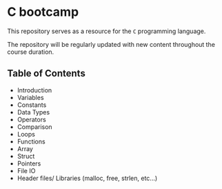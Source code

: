 # C bootcamp

This repository serves as a resource for the `C` programming language.
    
The repository will be regularly updated with new content throughout the course duration.


## Table of Contents

- Introduction
- Variables
- Constants
- Data Types
- Operators
- Comparison
- Loops
- Functions
- Array
- Struct
- Pointers
- File IO
- Header files/ Libraries (malloc, free, strlen, etc...)
